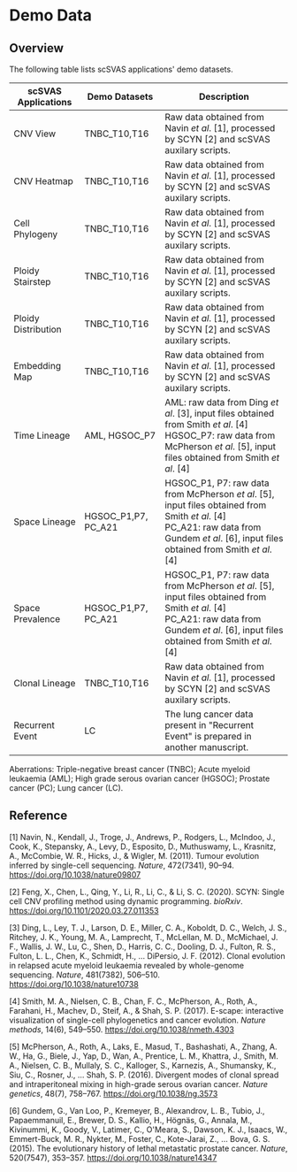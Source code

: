 # Demo Data

## Overview
The following table lists scSVAS applications' demo datasets. 

|scSVAS Applications | Demo Datasets| Description |
|--|--|--|
|CNV View | TNBC_T10,T16 | Raw data obtained from Navin *et al*. [1], processed by SCYN [2] and scSVAS auxilary scripts. |
|CNV Heatmap | TNBC_T10,T16 | Raw data obtained from Navin *et al*. [1], processed by SCYN [2] and scSVAS auxilary scripts. |
|Cell Phylogeny | TNBC_T10,T16 | Raw data obtained from Navin *et al*. [1], processed by SCYN [2] and scSVAS auxilary scripts. |
|Ploidy Stairstep | TNBC_T10,T16 | Raw data obtained from Navin *et al*. [1], processed by SCYN [2] and scSVAS auxilary scripts. |
|Ploidy Distribution | TNBC_T10,T16 | Raw data obtained from Navin *et al*. [1], processed by SCYN [2] and scSVAS auxilary scripts. |
|Embedding Map | TNBC_T10,T16 | Raw data obtained from Navin *et al*. [1], processed by SCYN [2] and scSVAS auxilary scripts. |
|Time Lineage | AML, HGSOC_P7 | AML: raw data from Ding *et al*. [3], input files obtained from Smith *et al*. [4] </br> HGSOC_P7: raw data from McPherson *et al*. [5], input files obtained from Smith *et al*. [4]|
|Space Lineage | HGSOC_P1,P7, PC_A21 | HGSOC_P1, P7: raw data from McPherson *et al*. [5], input files obtained from Smith *et al*. [4] </br> PC_A21: raw data from Gundem *et al*. [6], input files obtained from Smith *et al*. [4]|
|Space Prevalence | HGSOC_P1,P7, PC_A21 | HGSOC_P1, P7: raw data from McPherson *et al*. [5], input files obtained from Smith *et al*. [4] </br> PC_A21: raw data from Gundem *et al*. [6], input files obtained from Smith *et al*. [4]|
|Clonal Lineage | TNBC_T10,T16 | Raw data obtained from Navin *et al*. [1], processed by SCYN [2] and scSVAS auxilary scripts. |
|Recurrent Event | LC | The lung cancer data present in "Recurrent Event" is prepared in another manuscript. |

Aberrations: Triple-negative breast cancer (TNBC); Acute myeloid leukaemia (AML); High grade serous ovarian cancer (HGSOC); Prostate cancer (PC); Lung cancer (LC). 

## Reference

[1] Navin, N., Kendall, J., Troge, J., Andrews, P., Rodgers, L., McIndoo, J., Cook, K., Stepansky, A., Levy, D., Esposito, D., Muthuswamy, L., Krasnitz, A., McCombie, W. R., Hicks, J., & Wigler, M. (2011). Tumour evolution inferred by single-cell sequencing. *Nature*, 472(7341), 90–94. https://doi.org/10.1038/nature09807

[2] Feng, X., Chen, L., Qing, Y., Li, R., Li, C., & Li, S. C. (2020). SCYN: Single cell CNV profiling method using dynamic programming. *bioRxiv*. https://doi.org/10.1101/2020.03.27.011353

[3] Ding, L., Ley, T. J., Larson, D. E., Miller, C. A., Koboldt, D. C., Welch, J. S., Ritchey, J. K., Young, M. A., Lamprecht, T., McLellan, M. D., McMichael, J. F., Wallis, J. W., Lu, C., Shen, D., Harris, C. C., Dooling, D. J., Fulton, R. S., Fulton, L. L., Chen, K., Schmidt, H., … DiPersio, J. F. (2012). Clonal evolution in relapsed acute myeloid leukaemia revealed by whole-genome sequencing. *Nature*, 481(7382), 506–510. https://doi.org/10.1038/nature10738

[4] Smith, M. A., Nielsen, C. B., Chan, F. C., McPherson, A., Roth, A., Farahani, H., Machev, D., Steif, A., & Shah, S. P. (2017). E-scape: interactive visualization of single-cell phylogenetics and cancer evolution. *Nature methods*, 14(6), 549–550. https://doi.org/10.1038/nmeth.4303

[5] McPherson, A., Roth, A., Laks, E., Masud, T., Bashashati, A., Zhang, A. W., Ha, G., Biele, J., Yap, D., Wan, A., Prentice, L. M., Khattra, J., Smith, M. A., Nielsen, C. B., Mullaly, S. C., Kalloger, S., Karnezis, A., Shumansky, K., Siu, C., Rosner, J., … Shah, S. P. (2016). Divergent modes of clonal spread and intraperitoneal mixing in high-grade serous ovarian cancer. *Nature genetics*, 48(7), 758–767. https://doi.org/10.1038/ng.3573

[6] Gundem, G., Van Loo, P., Kremeyer, B., Alexandrov, L. B., Tubio, J., Papaemmanuil, E., Brewer, D. S., Kallio, H., Högnäs, G., Annala, M., Kivinummi, K., Goody, V., Latimer, C., O'Meara, S., Dawson, K. J., Isaacs, W., Emmert-Buck, M. R., Nykter, M., Foster, C., Kote-Jarai, Z., … Bova, G. S. (2015). The evolutionary history of lethal metastatic prostate cancer. *Nature*, 520(7547), 353–357. https://doi.org/10.1038/nature14347

